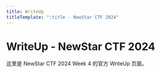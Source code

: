 ```yaml
---
title: WriteUp
titleTemplate: ":title - NewStar CTF 2024"
---
```


# WriteUp - NewStar CTF 2024

这里是 NewStar CTF 2024 Week 4 的官方 WriteUp 页面。
